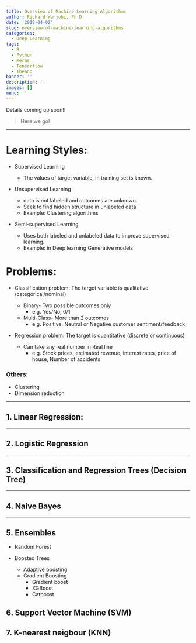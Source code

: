```yaml
---
title: Overview of Machine Learning Algorithms
author: Richard Wanjohi, Ph.D
date: '2018-04-02'
slug: overview-of-machine-learning-algorithms
categories:
  - Deep Learning
tags:
  - R
  - Python
  - Keras
  - Tensorflow
  - Theano
banner: ''
description: ''
images: []
menu: ''
---
```


Details coming up soon!!

<!--more-->


> Here we go!

***
# Learning Styles:

* Supervised Learning
     + The values of target variable, in training set is known.
     
* Unsupervised Learning
     + data is not labeled and outcomes are unknown.
     + Seek to find hidden structure in unlabeled data 
     + Example: Clustering algorithms

* Semi-supervised Learning
     + Uses both labeled and unlabeled data to improve supervised learning.
     + Example: in Deep learning Generative models


# Problems:
* Classification problem: The target variable is qualitative (categorical/nominal)
   + Binary- Two possible outcomes only
      + e.g. Yes/No, 0/1
   + Multi-Class- More than 2 outcomes
      + e.g. Positive, Neutral or Negative  customer sentiment/feedback

* Regression problem: The target is quantitative (discrete or continuous) 
   + Can take any real number in Real line
      + e.g. Stock prices, estimated revenue, interest rates, price of house, Number of accidents 

   
### Others:
* Clustering
* Dimension reduction

***


## 1. Linear Regression:

*********


## 2. Logistic Regression

**********


## 3. Classification and Regression Trees (Decision Tree)

**********

## 4. Naive Bayes

**********


## 5. Ensembles

* Random Forest

* Boosted Trees
     + Adaptive boosting
     + Gradient Boosting
        * Gradient boost
        * XGBoost
        * Catboost
    
## 6. Support Vector Machine (SVM)



## 7. K-nearest neigbour (KNN)


